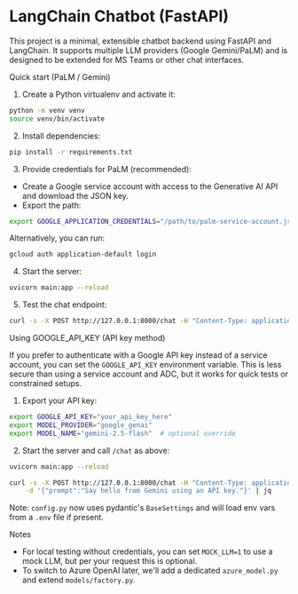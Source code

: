 # LangChain Chatbot (FastAPI)

This project is a minimal, extensible chatbot backend using FastAPI and LangChain. It supports multiple LLM providers (Google Gemini/PaLM) and is designed to be extended for MS Teams or other chat interfaces.

Quick start (PaLM / Gemini)

1. Create a Python virtualenv and activate it:

```bash
python -m venv venv
source venv/bin/activate
```

2. Install dependencies:

```bash
pip install -r requirements.txt
```

3. Provide credentials for PaLM (recommended):

- Create a Google service account with access to the Generative AI API and download the JSON key.
- Export the path:

```bash
export GOOGLE_APPLICATION_CREDENTIALS="/path/to/palm-service-account.json"
```

Alternatively, you can run:

```bash
gcloud auth application-default login
```

4. Start the server:

```bash
uvicorn main:app --reload
```

5. Test the chat endpoint:

```bash
curl -s -X POST http://127.0.0.1:8000/chat -H "Content-Type: application/json" -d '{"prompt":"Hello"}' | jq
```

Using GOOGLE_API_KEY (API key method)

If you prefer to authenticate with a Google API key instead of a service account, you can set the `GOOGLE_API_KEY` environment variable. This is less secure than using a service account and ADC, but it works for quick tests or constrained setups.

1. Export your API key:

```bash
export GOOGLE_API_KEY="your_api_key_here"
export MODEL_PROVIDER="google_genai"
export MODEL_NAME="gemini-2.5-flash"  # optional override
```

2. Start the server and call `/chat` as above:

```bash
uvicorn main:app --reload

curl -s -X POST http://127.0.0.1:8000/chat -H "Content-Type: application/json" \
	-d '{"prompt":"Say hello from Gemini using an API key."}' | jq
```

Note: `config.py` now uses pydantic's `BaseSettings` and will load env vars from a `.env` file if present.

Notes

- For local testing without credentials, you can set `MOCK_LLM=1` to use a mock LLM, but per your request this is optional.
- To switch to Azure OpenAI later, we'll add a dedicated `azure_model.py` and extend `models/factory.py`.

